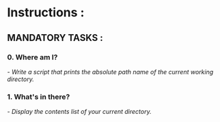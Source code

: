# Instructions :
## MANDATORY TASKS :


### 0. Where am I?

*- Write a script that prints the absolute path name of the current working directory.*


### 1. What's in there?

*- Display the contents list of your current directory.*
